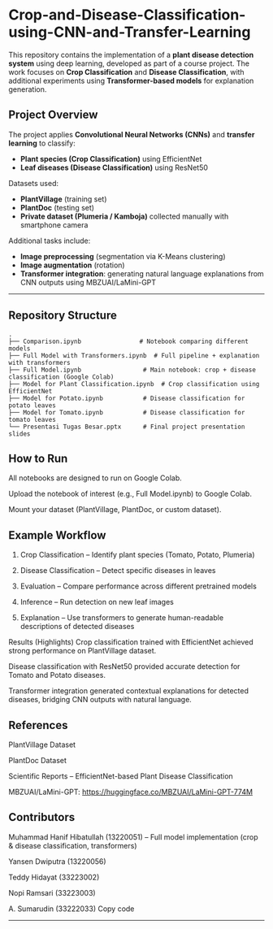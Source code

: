 # Crop-and-Disease-Classification-using-CNN-and-Transfer-Learning
This repository contains the implementation of a **plant disease detection system** using deep learning, developed as part of a course project.   The work focuses on **Crop Classification** and **Disease Classification**, with additional experiments using **Transformer-based models** for explanation generation.

## Project Overview
The project applies **Convolutional Neural Networks (CNNs)** and **transfer learning** to classify:
- **Plant species (Crop Classification)** using EfficientNet  
- **Leaf diseases (Disease Classification)** using ResNet50  

Datasets used:
- **PlantVillage** (training set)  
- **PlantDoc** (testing set)  
- **Private dataset (Plumeria / Kamboja)** collected manually with smartphone camera  

Additional tasks include:
- **Image preprocessing** (segmentation via K-Means clustering)  
- **Image augmentation** (rotation)  
- **Transformer integration**: generating natural language explanations from CNN outputs using MBZUAI/LaMini-GPT  

---

## Repository Structure
```text
.
├── Comparison.ipynb                # Notebook comparing different models
├── Full Model with Transformers.ipynb  # Full pipeline + explanation with transformers
├── Full Model.ipynb                 # Main notebook: crop + disease classification (Google Colab)
├── Model for Plant Classification.ipynb  # Crop classification using EfficientNet
├── Model for Potato.ipynb           # Disease classification for potato leaves
├── Model for Tomato.ipynb           # Disease classification for tomato leaves
└── Presentasi Tugas Besar.pptx      # Final project presentation slides
```

## How to Run
All notebooks are designed to run on Google Colab.

Upload the notebook of interest (e.g., Full Model.ipynb) to Google Colab.

Mount your dataset (PlantVillage, PlantDoc, or custom dataset).

## Example Workflow
1. Crop Classification – Identify plant species (Tomato, Potato, Plumeria)

2. Disease Classification – Detect specific diseases in leaves

3. Evaluation – Compare performance across different pretrained models

4. Inference – Run detection on new leaf images

5. Explanation – Use transformers to generate human-readable descriptions of detected diseases

Results (Highlights)
Crop classification trained with EfficientNet achieved strong performance on PlantVillage dataset.

Disease classification with ResNet50 provided accurate detection for Tomato and Potato diseases.

Transformer integration generated contextual explanations for detected diseases, bridging CNN outputs with natural language.

## References
PlantVillage Dataset

PlantDoc Dataset

Scientific Reports – EfficientNet-based Plant Disease Classification

MBZUAI/LaMini-GPT: https://huggingface.co/MBZUAI/LaMini-GPT-774M

## Contributors
Muhammad Hanif Hibatullah (13220051) – Full model implementation (crop & disease classification, transformers)

Yansen Dwiputra (13220056)

Teddy Hidayat (33223002)

Nopi Ramsari (33223003)

A. Sumarudin (33222033)
Copy code

---
